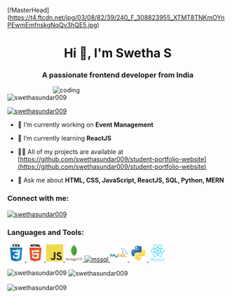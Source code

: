 [!MasterHead] (https://t4.ftcdn.net/jpg/03/08/82/39/240_F_308823955_XTMT8TNKmOYnPEwmEmfnskgNqQv3hQE5.jpg)
<h1 align="center">Hi 👋, I'm Swetha S</h1>
<h3 align="center">A passionate frontend developer from India</h3>
<img align="right" alt="coding" width=400px src="https://dribbble.com/shots/16093268-Desktop-Animation">

<p align="left"> <img src="https://komarev.com/ghpvc/?username=swethasundar009&label=Profile%20views&color=0e75b6&style=flat" alt="swethasundar009" /> </p>

<p align="left"> <a href="https://github.com/ryo-ma/github-profile-trophy"><img src="https://github-profile-trophy.vercel.app/?username=swethasundar009" alt="swethasundar009" /></a> </p>

- 🔭 I’m currently working on **Event Management**

- 🌱 I’m currently learning **ReactJS**

- 👨‍💻 All of my projects are available at [https://github.com/swethasundar009/student-portfolio-website](https://github.com/swethasundar009/student-portfolio-website)

- 💬 Ask me about **HTML, CSS, JavaScript, ReactJS, SQL, Python, MERN**

<h3 align="left">Connect with me:</h3>
<p align="left">
<a href="https://linkedin.com/in/swethasundar009" target="blank"><img align="center" src="https://raw.githubusercontent.com/rahuldkjain/github-profile-readme-generator/master/src/images/icons/Social/linked-in-alt.svg" alt="swethasundar009" height="30" width="40" /></a>
</p>

<h3 align="left">Languages and Tools:</h3>
<p align="left"> <a href="https://www.w3schools.com/css/" target="_blank" rel="noreferrer"> <img src="https://raw.githubusercontent.com/devicons/devicon/master/icons/css3/css3-original-wordmark.svg" alt="css3" width="40" height="40"/> </a> <a href="https://www.w3.org/html/" target="_blank" rel="noreferrer"> <img src="https://raw.githubusercontent.com/devicons/devicon/master/icons/html5/html5-original-wordmark.svg" alt="html5" width="40" height="40"/> </a> <a href="https://developer.mozilla.org/en-US/docs/Web/JavaScript" target="_blank" rel="noreferrer"> <img src="https://raw.githubusercontent.com/devicons/devicon/master/icons/javascript/javascript-original.svg" alt="javascript" width="40" height="40"/> </a> <a href="https://www.mongodb.com/" target="_blank" rel="noreferrer"> <img src="https://raw.githubusercontent.com/devicons/devicon/master/icons/mongodb/mongodb-original-wordmark.svg" alt="mongodb" width="40" height="40"/> </a> <a href="https://www.microsoft.com/en-us/sql-server" target="_blank" rel="noreferrer"> <img src="https://www.svgrepo.com/show/303229/microsoft-sql-server-logo.svg" alt="mssql" width="40" height="40"/> </a> <a href="https://www.mysql.com/" target="_blank" rel="noreferrer"> <img src="https://raw.githubusercontent.com/devicons/devicon/master/icons/mysql/mysql-original-wordmark.svg" alt="mysql" width="40" height="40"/> </a> <a href="https://www.python.org" target="_blank" rel="noreferrer"> <img src="https://raw.githubusercontent.com/devicons/devicon/master/icons/python/python-original.svg" alt="python" width="40" height="40"/> </a> <a href="https://reactjs.org/" target="_blank" rel="noreferrer"> <img src="https://raw.githubusercontent.com/devicons/devicon/master/icons/react/react-original-wordmark.svg" alt="react" width="40" height="40"/> </a> </p>

<p><img align="left" src="https://github-readme-stats.vercel.app/api/top-langs?username=swethasundar009&show_icons=true&locale=en&layout=compact" alt="swethasundar009" /></p>

<p>&nbsp;<img align="center" src="https://github-readme-stats.vercel.app/api?username=swethasundar009&show_icons=true&locale=en" alt="swethasundar009" /></p>

<p><img align="center" src="https://github-readme-streak-stats.herokuapp.com/?user=swethasundar009&" alt="swethasundar009" /></p>
